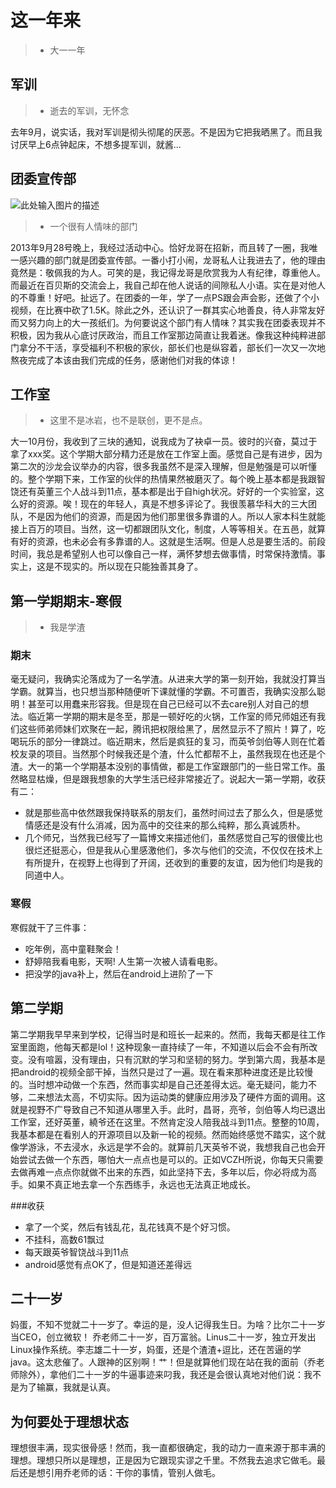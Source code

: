 # 这一年来

>* 大一一年

## 军训
>* 逝去的军训，无怀念
  
  去年9月，说实话，我对军训是彻头彻尾的厌恶。不是因为它把我晒黑了。而且我讨厌早上6点钟起床，不想多提军训，就酱...
  
  
## 团委宣传部
![此处输入图片的描述][1]
>* 一个很有人情味的部门
  
2013年9月28号晚上，我经过活动中心。恰好龙哥在招新，而且转了一圈，我唯一感兴趣的部门就是团委宣传部。一番小打小闹，龙哥私人让我进去了，他的理由竟然是：敬佩我的为人。可笑的是，我记得龙哥是欣赏我为人有纪律，尊重他人。而最近在百贝斯的交流会上，我自己却在他人说话的间隙私人小语。实在是对他人的不尊重！好吧。扯远了。在团委的一年，学了一点PS跟会声会影，还做了个小视频，在比赛中砍了1.5K。除此之外，还认识了一群其实心地善良，待人非常友好而又努力向上的大一孩纸们。为何要说这个部门有人情味？其实我在团委表现并不积极，因为我从心底讨厌政治，而且工作室那边简直让我着迷。像我这种纯粹进部门拿分不干活，享受福利不积极的家伙，部长们也是纵容着，部长们一次又一次地熬夜完成了本该由我们完成的任务，感谢他们对我的体谅！


## 工作室
>* 这里不是冰岩，也不是联创，更不是点。

大一10月份，我收到了三块的通知，说我成为了袂卓一员。彼时的兴奋，莫过于拿了xxx奖。这个学期大部分精力还是放在工作室上面。感觉自己是有进步，因为第二次的沙龙会议举办的内容，很多我虽然不是深入理解，但是勉强是可以听懂的。整个学期下来，工作室的伙伴的热情果然被磨灭了。每个晚上基本都是我跟智饶还有英董三个人战斗到11点，基本都是出于自high状况。好好的一个实验室，这么好的资源。唉！现在的年轻人，真是不想多评论了。我很羡慕华科大的三大团队，不是因为他们的资源，而是因为他们那里很多靠谱的人。所以人家本科生就能接上百万的项目。当然，这一切都跟团队文化，制度，人等等相关。在五邑，就算有好的资源，也未必会有多靠谱的人。这就是生活啊。但是人总是要生活的。前段时间，我总是希望别人也可以像自己一样，满怀梦想去做事情，时常保持激情。事实上，这是不现实的。所以现在只能独善其身了。



## 第一学期期末-寒假

>* 我是学渣


### 期末


毫无疑问，我确实沦落成为了一名学渣。从进来大学的第一刻开始，我就没打算当学霸。就算当，也只想当那种随便听下课就懂的学霸。不可置否，我确实没那么聪明！甚至可以用蠢来形容我。但是现在自己已经可以不去care别人对自己的想法。临近第一学期的期末是冬至，那是一顿好吃的火锅，工作室的师兄师姐还有我们这些师弟师妹们欢聚在一起，腾讯把权限给黑了，居然显示不了照片！算了，吃喝玩乐的部分一律跳过。临近期末，然后是疯狂的复习，而英爷剑伯等人则在忙着校友录的项目。当然那个时候我还是个渣，什么忙都帮不上，虽然我现在也还是个渣。大一的第一个学期基本没别的事情做，都是工作室跟部门的一些日常工作。虽然略显枯燥，但是跟我想象的大学生活已经非常接近了。说起大一第一学期，收获有二：

* 就是那些高中依然跟我保持联系的朋友们，虽然时间过去了那么久，但是感觉情感还是没有什么消减，因为高中的交往来的那么纯粹，那么真诚质朴。
* 几个师兄，当然我已经写了一篇博文来描述他们，虽然感觉自己写的很傻比也很烂还挺恶心，但是我从心里感激他们，多次与他们的交流，不仅仅在技术上有所提升，在视野上也得到了开阔，还收到的重要的友谊，因为他们均是我的同道中人。

### 寒假

寒假就干了三件事：

- 吃年例，高中童鞋聚会！
-  舒婷陪我看电影，天啊! 人生第一次被人请看电影。
-  把没学的java补上，然后在android上进阶了一下


## 第二学期

第二学期我早早来到学校，记得当时是和班长一起来的。然而，我每天都是往工作室里面跑，他每天都是lol！这种现象一直持续了一年，不知道以后会不会有所改变。没有喧嚣，没有理由，只有沉默的学习和坚韧的努力。学到第六周，我基本是把android的视频全部干掉，当然只是过了一遍。现在看来那种进度还是比较慢的。当时想冲动做一个东西，然而事实却是自己还差得太远。毫无疑问，能力不够，二来想法太高，不切实际。因为运动类的健康应用涉及了硬件方面的调用。这就是视野不广导致自己不知道从哪里入手。此时，昌哥，亮爷，剑伯等人均已退出工作室，还好英董，繞爷还在这里。不然肯定没人陪我战斗到11点。整整的10周，我基本都是在看别人的开源项目以及新一轮的视频。然而始终感觉不踏实，这个就像学游泳，不去浸水，永远是学不会的。就算前几天英爷不说，我想我自己也会开始尝试去做一个东西，哪怕大一点点也是可以的。正如VCZH所说，你每天只需要去做再难一点点你就做不出来的东西，如此坚持下去，多年以后，你必将成为高手。如果不真正地去拿一个东西练手，永远也无法真正地成长。

###收获

- 拿了一个奖，然后有钱乱花，乱花钱真不是个好习惯。
- 不挂科，高数61飘过
-  每天跟英爷智饶战斗到11点
-   android感觉有点OK了，但是知道还差得远

## 二十一岁

妈蛋，不知不觉就二十一岁了。幸运的是，没人记得我生日。为啥？比尔二十一岁当CEO，创立微软！ 乔老师二十一岁，百万富翁。Linus二十一岁，独立开发出Linux操作系统。李志雄二十一岁，妈蛋，还是个渣渣+逗比，还在苦逼的学java。这太悲催了。人跟神的区别啊！艹！但是就算他们现在站在我的面前（乔老师除外），拿他们二十一岁的牛逼事迹来叼我，我还是会很认真地对他们说：我不是为了输赢，我就是认真。

## 为何要处于理想状态

理想很丰满，现实很骨感！然而，我一直都很确定，我的动力一直来源于那丰满的理想。理想只所以是理想，正是因为它跟现实谬之千里。不然我去追求它做毛。最后还是想引用乔老师的话：干你的事情，管别人做毛。


  [1]: http://a1.qpic.cn/psb?/V14axr6I1RiNT4/9iNeXykP5.NnTqZ1C4SV9RRqVJ2ZiMiSofoQVY5iRpk!/c/dB9SUMjEDQAA&bo=wwOAAgAAAAABAGU!&rf=0-18